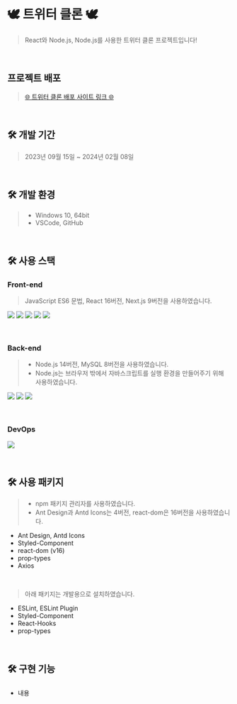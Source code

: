 # 🕊 트위터 클론 🕊
> React와 Node.js, Node.js를 사용한 트위터 클론 프로젝트입니다!
<br>

## 프로젝트 배포
> [🌐 트위터 클론 배포 사이트 링크 🌐](http://nodebird.xyz/)
<br>

## 🛠 개발 기간
> 2023년 09월 15일 ~ 2024년 02월 08일
<br>

## 🛠 개발 환경
> * Windows 10, 64bit
> * VSCode, GitHub
<br>

## 🛠 사용 스택
### Front-end
> JavaScript ES6 문법, React 16버전, Next.js 9버전을 사용하였습니다.
 <p>
  <!-- HTML5 스킬 아이콘 -->
  <img src="https://img.shields.io/badge/HTML5-E34F26?style=for-the-badge&logo=html5&logoColor=white"/>
  <!-- CSS3 스킬 아이콘 -->
  <img src="https://img.shields.io/badge/CSS3-1572B6?style=for-the-badge&logo=CSS3&logoColor=white">
  <!-- JavaScript 스킬 아이콘 -->
  <img src="https://img.shields.io/badge/JavaScript-F7DF1E?style=for-the-badge&logo=JavaScript&logoColor=white"/>
  <!-- React 스킬 아이콘 -->
  <img src="https://img.shields.io/badge/React-20232A?style=for-the-badge&logo=react&logoColor=61DAFB"/>
  <!-- Next.js 스킬 아이콘 -->
  <img src="https://img.shields.io/badge/Next.js-000?logo=nextdotjs&logoColor=fff&style=for-the-badge"/>
 </p>
<br>

### Back-end
> * Node.js 14버전, MySQL 8버전을 사용하였습니다.
> * Node.js는 브라우저 밖에서 자바스크립트를 실행 환경을 만들어주기 위해 사용하였습니다.
 <p>
  <!-- Node.js 스킬 아이콘 -->
  <img src="https://img.shields.io/badge/Node.js-43853D?style=for-the-badge&logo=node.js&logoColor=white"/>
  <!-- MySQL 스킬 아이콘 -->
  <img src="https://img.shields.io/badge/MySQL-005C84?style=for-the-badge&logo=mysql&logoColor=white"/>
  <!-- AWS 스킬 아이콘 -->
  <img src="https://img.shields.io/badge/Amazon_AWS-FF9900?style=for-the-badge&logo=amazonaws&logoColor=white"/>
 </p>
<br>

### DevOps
  <p>
    <!-- GitHub 스킬 아이콘 -->
    <img src="https://img.shields.io/badge/GitHub-100000?style=for-the-badge&logo=github&logoColor=white"/>
  </p>
<br>

## 🛠 사용 패키지
> * npm 패키지 관리자를 사용하였습니다.
> * Ant Design과 Antd Icons는 4버전, react-dom은 16버전을 사용하였습니다.
* Ant Design, Antd Icons
* Styled-Component
* react-dom (v16)
* prop-types
* Axios
<br>

> 아래 패키지는 개발용으로 설치하였습니다.
* ESLint, ESLint Plugin
* Styled-Component
* React-Hooks
* prop-types
<br>

## 🛠 구현 기능
### 
* 내용
<br>
